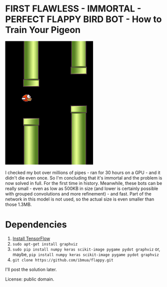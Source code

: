 #	FIRST FLAWLESS - IMMORTAL - PERFECT FLAPPY BIRD BOT - How to Train Your Pigeon
![](flappy.png)

I checked my bot over millions of pipes - ran for 30 hours on a GPU - and it didn't die even once. So I'm concluding that it's immortal and the problem is now solved in full. For the first time in history. Meanwhile, these bots can be really small - even as low as 500KB in size (and lower is certainly possible with grouped convolutions and more refinement) - and fast. Part of the network in this model is not used, so the actual size is even smaller than those 1.3MB.

#	Dependencies
1.	[Install TensorFlow](https://www.tensorflow.org/install/)
2.	`sudo apt-get install graphviz`
3.	`sudo pip install numpy keras scikit-image pygame pydot graphviz` or, maybe, `pip install numpy keras scikit-image pygame pydot graphviz`
5.	`git clone https://github.com/ibmua/flappy.git`

I'll post the solution later.

License: public domain.

